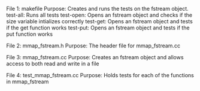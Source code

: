 File 1: makefile
    Purpose: Creates and runs the tests on the fstream object.
    test-all: Runs all tests
    test-open: Opens an fstream object and checks if the size variable intializes correctly
    test-get: Opens an fstream object and tests if the get function works
    test-put: Opens an fstream object and tests if the put function works

File 2: mmap_fstream.h
    Purpose: The header file for mmap_fstream.cc

File 3: mmap_fstream.cc
    Purpose: Creates an fstream object and allows access to both read and write in a file

File 4: test_mmap_fstream.cc
    Purpose: Holds tests for each of the functions in mmap_fstream